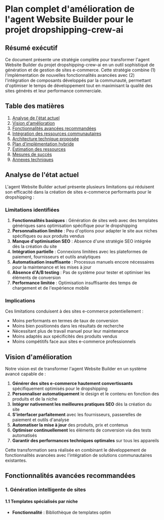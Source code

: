 # Plan complet d'amélioration de l'agent Website Builder pour le projet dropshipping-crew-ai

## Résumé exécutif

Ce document présente une stratégie complète pour transformer l'agent Website Builder du projet dropshipping-crew-ai en un outil sophistiqué de génération et de gestion de sites e-commerce. Cette stratégie combine (1) l'implémentation de nouvelles fonctionnalités avancées avec (2) l'intégration de composants développés par la communauté, permettant d'optimiser le temps de développement tout en maximisant la qualité des sites générés et leur performance commerciale.

## Table des matières

1. [Analyse de l'état actuel](#analyse-de-létat-actuel)
2. [Vision d'amélioration](#vision-damélioration)
3. [Fonctionnalités avancées recommandées](#fonctionnalités-avancées-recommandées)
4. [Intégration des ressources communautaires](#intégration-des-ressources-communautaires)
5. [Architecture technique proposée](#architecture-technique-proposée)
6. [Plan d'implémentation hybride](#plan-dimplémentation-hybride)
7. [Estimation des ressources](#estimation-des-ressources)
8. [Mesures de succès](#mesures-de-succès)
9. [Annexes techniques](#annexes-techniques)

## Analyse de l'état actuel

L'agent Website Builder actuel présente plusieurs limitations qui réduisent son efficacité dans la création de sites e-commerce performants pour le dropshipping :

### Limitations identifiées

1. **Fonctionnalités basiques** : Génération de sites web avec des templates génériques sans optimisation spécifique pour le dropshipping
2. **Personnalisation limitée** : Peu d'options pour adapter le site aux niches spécifiques ou aux produits vendus
3. **Manque d'optimisation SEO** : Absence d'une stratégie SEO intégrée dès la création du site
4. **Intégration partielle** : Connexions limitées avec les plateformes de paiement, fournisseurs et outils analytiques
5. **Automatisation insuffisante** : Processus manuels encore nécessaires pour la maintenance et les mises à jour
6. **Absence d'A/B testing** : Pas de système pour tester et optimiser les éléments de conversion
7. **Performance limitée** : Optimisation insuffisante des temps de chargement et de l'expérience mobile

### Implications

Ces limitations conduisent à des sites e-commerce potentiellement :
- Moins performants en termes de taux de conversion
- Moins bien positionnés dans les résultats de recherche
- Nécessitant plus de travail manuel pour leur maintenance
- Moins adaptés aux spécificités des produits vendus
- Moins compétitifs face aux sites e-commerce professionnels

## Vision d'amélioration

Notre vision est de transformer l'agent Website Builder en un système avancé capable de :

1. **Générer des sites e-commerce hautement convertissants** spécifiquement optimisés pour le dropshipping
2. **Personnaliser automatiquement** le design et le contenu en fonction des produits et de la niche
3. **Intégrer nativement les meilleures pratiques SEO** dès la création du site
4. **S'interfacer parfaitement** avec les fournisseurs, passerelles de paiement et outils d'analyse
5. **Automatiser la mise à jour** des produits, prix et contenus
6. **Optimiser continuellement** les éléments de conversion via des tests automatisés
7. **Garantir des performances techniques optimales** sur tous les appareils

Cette transformation sera réalisée en combinant le développement de fonctionnalités avancées avec l'intégration de solutions communautaires existantes.

## Fonctionnalités avancées recommandées

### 1. Génération intelligente de sites

#### 1.1 Templates spécialisés par niche
- **Fonctionnalité** : Bibliothèque de templates optim